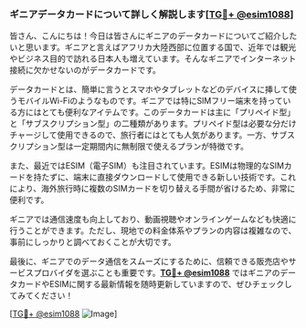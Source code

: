 ### ギニアデータカードについて詳しく解説します[[TG💪+ @esim1088](https://t.me/s/esim1088)]

皆さん、こんにちは！今日は皆さんにギニアのデータカードについてご紹介したいと思います。ギニアと言えばアフリカ大陸西部に位置する国で、近年では観光やビジネス目的で訪れる日本人も増えています。そんなギニアでインターネット接続に欠かせないのがデータカードです。

データカードとは、簡単に言うとスマホやタブレットなどのデバイスに挿して使うモバイルWi-Fiのようなものです。ギニアでは特にSIMフリー端末を持っている方にはとても便利なアイテムです。このデータカードは主に「プリペイド型」と「サブスクリプション型」の二種類があります。プリペイド型は必要な分だけチャージして使用できるので、旅行者にはとても人気があります。一方、サブスクリプション型は一定期間内に無制限で使えるプランが特徴です。

また、最近ではESIM（電子SIM）も注目されています。ESIMは物理的なSIMカードを持たずに、端末に直接ダウンロードして使用できる新しい技術です。これにより、海外旅行時に複数のSIMカードを切り替える手間が省けるため、非常に便利です。

ギニアでは通信速度も向上しており、動画視聴やオンラインゲームなども快適に行うことができます。ただし、現地での料金体系やプランの内容は複雑なので、事前にしっかりと調べておくことが大切です。

最後に、ギニアでのデータ通信をスムーズにするために、信頼できる販売店やサービスプロバイダを選ぶことも重要です。**[TG💪+ @esim1088](https://t.me/s/esim1088)** ではギニアのデータカードやESIMに関する最新情報を随時更新していますので、ぜひチェックしてみてください！

[[TG💪+ @esim1088](https://t.me/s/esim1088) ![Image](https://i.postimg.cc/Y0z9fWf4/image.png)]